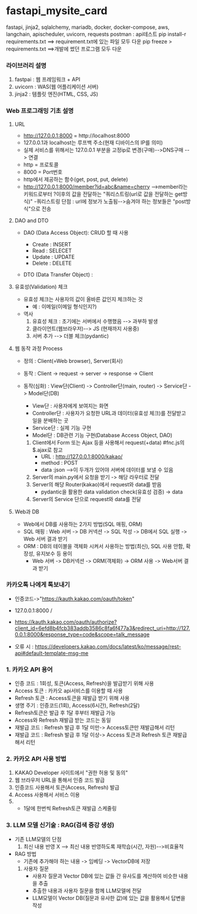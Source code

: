 # fastapi_mysite_card
fastapi, jinja2, sqlalchemy, mariadb, docker, docker-compose, aws, langchain, apischeduler, uvicorn, requests
postman : api테스트
pip install-r requirements.txt ==> requirement.txt에 있는 파일 모두 다운
pip freeze > requirements.txt ==>개발에 썼던 프로그램 모두 다운

### 라이브러리 설명
1. fastpai : 웹 프레임워크 + API
2. uvicorn : WAS(웹 어플리케이션 서버)
3. jinja2 : 템플릿 엔진(HTML, CSS, JS)


### Web 프로그래밍 기초 설명
1. URL
    - http://127.0.0.1:8000 = http://localhost:8000
    - 127.0.0.1과 localhost는 루프백 주소(현재 디바이스의 IP를 의미)
    - 실제 서비스를 위해서는 127.0.0.1 부분을 고정ip로 변경(구매)-->DNS구매 --> 연결
    - http = 프로토콜
    - 8000 = Port번호
    - http에서 제공하는 함수(get, post, put, delete)
    - http://127.0.0.1:8000/member?id=abc&name=cherry -->member라는 키워드로부터 ?이후의 값을 전달하는 "쿼리스트링(url로 값을 전달하는 get방식)"
    -쿼리스트링 단점 : url에 정보가 노출됨-->숨겨야 하는 정보들은 "post방식"으로 전송

2. DAO and DTO
    - DAO (Data Access Object): CRUD 할 때 사용
        + Create : INSERT
        + Read : SELECET
        + Update : UPDATE
        + Delete : DELETE

    - DTO (Data Transfer Object) :

3. 유효성(Validation) 체크
    - 유효성 체크는 사용자의 값이 올바른 값인지 체크하는 것
        + 예 : 이메일(이메일 형식인지?)
    - 역사
        1. 유효성 체크 : 초기에는 서버에서 수행했음 --> 과부하 발생
        2. 클라이언트(웹브라우저)--> JS (현재까지 사용중)
        3. 서버 추가 --> 더블 체크(pydantic)
        

4. 웹 동작 과정 Process
    - 정의 : Client(=Web browser), Server(회사)
    - 동작 : Client -> request -> server -> response -> Client
    - 동작(심화) : View단(Client) -> Controller단(main, router) -> Service단 -> Model단(DB)
        + View단 : 사용자에게 보여지는 화면
        + Controller단 : 사용자가 요청한 URL과 데이터(유효성 체크)를 전달받고 일을 분배하는 곳
        + Service단 : 실제 기능 구현
        + Model단 : DB관련 기능 구현(Database Access Object, DAO)
        
        1. Client에서 Form 또는 Ajax 등을 사용해서 request(+data) #fnc.js의 $.ajax로 참고
             - URL : http://127.0.0.1:8000/kakao/
             - method : POST
             - data  :json -->이 두개가 있어야 서버에 데이터를 보낼 수 있음
        2. Server의 main.py에서 요청을 받기 -> 해당 라우터로 전달
        3. Server의 해당 Router(kakao)에서 request와 data를 받음
             - pydantic을 활용한 data validation check(유효성 검증) -> data
        4. Server의 Service 단으로 request와 data를 전달

5. Web과 DB
     - Web에서 DB를 사용하는 2가지 방법(SQL 매핑, ORM)
     - SQL 매핑 : Web 서버 -> DB 커넥션 -> SQL 작성 -> DB에서 SQL 실행 -> Web 서버 결과 받기
     - ORM : DB의 테이블을 객체화 시켜서 사용하는 방법(최신), SQL 사용 안함, 확장성, 유지보수 등 용이
        + Web 서버 -> DB커넥션 -> ORM(객체화) -> ORM 사용 -> Web서버 결과 받기

### 카카오톡 나에게 톡보내기
 - 인증코드->"https://kauth.kakao.com/oauth/token"
 - 127.0.0.1:8000 / 

  - https://kauth.kakao.com/oauth/authorize?client_id=6efd8b4fcb383addb3586c8fa6f477a3&redirect_uri=http://127.0.0.1:8000&response_type=code&scope=talk_message

  - 오류 시 : https://developers.kakao.com/docs/latest/ko/message/rest-api#default-template-msg-me

 ### 1. 카카오 API 용어
  - 인증 코드 : 1회성, 토큰(Access, Refresh)을 발급받기  위해 사용
  - Access 토큰 :  카카오  api서비스를 이용할 때 사용
  - Refresh 토큰 : Access토큰을 재발급 받기 위해 사용
  - 생명 주기 : 인증코드(1회), Access(6시간), Refresh(2달)
  - Refresh토큰은 발급 후 1달 후부터 재발급 가능
  - Access와 Refresh 재발급 받는 코드는 동일
  - 재발급 코드 : Refresh 발급 후 1달 미만-> Access토큰만 재발급해서 리턴
  - 재발급 코드 : Refresh 발급 후 1달 이상-> Access 토큰과 Refresh 토큰 재발급 해서 리턴

  ### 2. 카카오 API 사용 방법
  1. KAKAO Developer 사이트에서 "권한 허용 및 동의"
  2. 웹 브라우저 URL을 통해서 인증 코드 발급
  3. 인증코드 사용해서 토큰(Access, Refresh) 발급
  4. Access 사용해서 서비스 이용
  5. + 1달에 한번씩 Refresh토큰 재발급 스케줄링

### 3. LLM 모델 신기술 : RAG(검색 증강 생성)
 - 기존 LLM모델의 단점
    1. 최신 내용 반영 X --> 최신 내용 반영하도록 재학습(시간, 자원)-->비효율적
 - RAG 방법
    + 기존에 추가해야 하는 내용 -> 임베딩 -> VectorDB에 저장
    1. 사용자 질문
        - 사용자 질문과 Vector DB에 있는 값들 간 유사도를 계산하여 비슷한 내용을 추출
        - 추출한 내용과 사용자 질문을 함께 LLM모델에 전달
        - LLM모델이 Vector DB(질문과 유사한 값)에 있는 값을 활용해서 답변을 작성